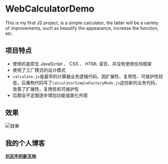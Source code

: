 # WebCalculatorDemo
This is my first JS project, is a simple calculator, the latter will be a variety of improvements, such as beautify the appearance, increase the function, etc.

## 项目特点
* 使用的是原生 JavaScript 、 CSS 、 HTML 语言，并没有使用任何框架
* 使用了工厂模式的设计模式
* `calculate.js`是最早的计算器业务逻辑代码，因扩展性、复用性、可维护性较低，后重构代码写了`calculatorSimpleFactoryMode.js`这份新的业务代码，改善了扩展性，复用性和可维护性
* 后期会不定期逐步增加功能或美化外观

## 效果
![效果](http://ww1.sinaimg.cn/large/7b6c9535ly1fi2c0c2izxg20er0h9x6s.gif)

## 我的个人博客
**[刘志宇的新天地](http://barryliu1995.studio/)**
